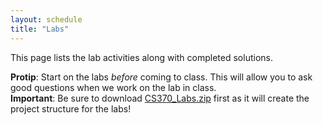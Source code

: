 ```yaml
---
layout: schedule
title: "Labs"
---
```


This page lists the lab activities along with completed solutions.

<div class="callout">
<b>Protip</b>: Start on the labs <i>before</i> coming to class.  This will allow you to ask good questions when we work on the lab in class.
</div>

<div class="callout">
<b>Important</b>: Be sure to download <a href="CS370_Labs.zip">CS370_Labs.zip</a> first as it will create the project structure for the labs!
</div>

<script>autogenLabs();</script>
